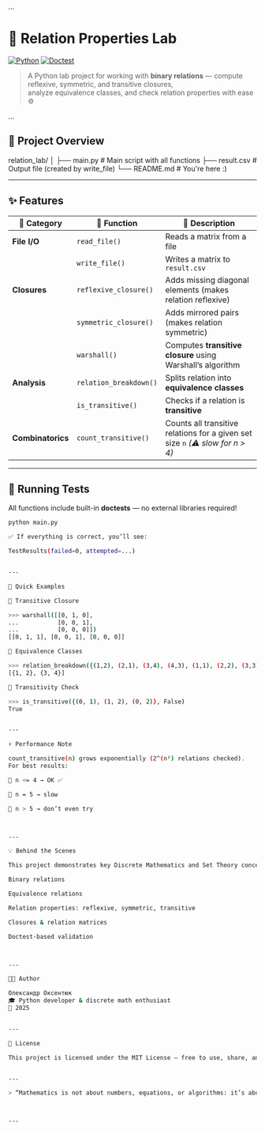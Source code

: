 ...

# 🧮 Relation Properties Lab

[![Python](https://img.shields.io/badge/Python-3.13+-blue.svg?logo=python&logoColor=white)](https://www.python.org/)
[![Doctest](https://img.shields.io/badge/tests-passed-green.svg?logo=pytest)](https://docs.python.org/3/library/doctest.html)

> A Python lab project for working with **binary relations** — compute reflexive, symmetric, and transitive closures,  
> analyze equivalence classes, and check relation properties with ease ⚙️  

...

## 📁 Project Overview

relation_lab/ │ ├── main.py              # Main script with all functions ├── result.csv           # Output file (created by write_file) └── README.md            # You're here :)

---

## ✨ Features

| 🔢 Category | 🧠 Function | 🧩 Description |
|-------------|-------------|----------------|
| **File I/O** | `read_file()` | Reads a matrix from a file |
| | `write_file()` | Writes a matrix to `result.csv` |
| **Closures** | `reflexive_closure()` | Adds missing diagonal elements (makes relation reflexive) |
| | `symmetric_closure()` | Adds mirrored pairs (makes relation symmetric) |
| | `warshall()` | Computes **transitive closure** using Warshall’s algorithm |
| **Analysis** | `relation_breakdown()` | Splits relation into **equivalence classes** |
| | `is_transitive()` | Checks if a relation is **transitive** |
| **Combinatorics** | `count_transitive()` | Counts all transitive relations for a given set size `n` *(⚠️ slow for n > 4)* |

---

## 🧪 Running Tests

All functions include built-in **doctests** — no external libraries required!

```bash
python main.py

✅ If everything is correct, you’ll see:

TestResults(failed=0, attempted=...)


---

🚀 Quick Examples

🔹 Transitive Closure

>>> warshall([[0, 1, 0],
...           [0, 0, 1],
...           [0, 0, 0]])
[[0, 1, 1], [0, 0, 1], [0, 0, 0]]

🔹 Equivalence Classes

>>> relation_breakdown({(1,2), (2,1), (3,4), (4,3), (1,1), (2,2), (3,3), (4,4)}, False)
[{1, 2}, {3, 4}]

🔹 Transitivity Check

>>> is_transitive({(0, 1), (1, 2), (0, 2)}, False)
True


---

⚡ Performance Note

count_transitive(n) grows exponentially (2^(n²) relations checked).
For best results:

🧩 n <= 4 → OK ✅

🐢 n = 5 → slow

🧨 n > 5 → don’t even try



---

💡 Behind the Scenes

This project demonstrates key Discrete Mathematics and Set Theory concepts using Python:

Binary relations

Equivalence relations

Relation properties: reflexive, symmetric, transitive

Closures & relation matrices

Doctest-based validation



---

🧑‍💻 Author

Олександр Оксентюк
🎓 Python developer & discrete math enthusiast
📅 2025


---

📜 License

This project is licensed under the MIT License — free to use, share, and modify.


---

> “Mathematics is not about numbers, equations, or algorithms: it’s about understanding.” — William Paul Thurston



---
